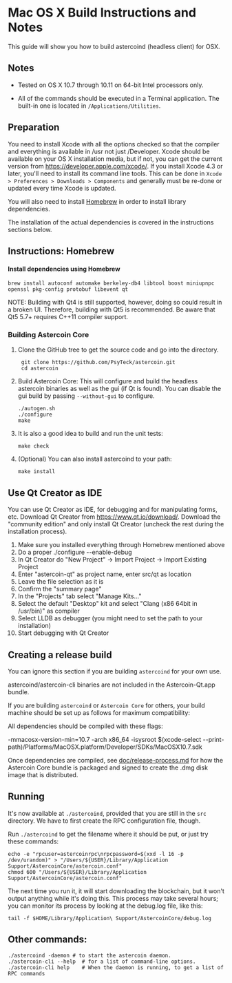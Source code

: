 Mac OS X Build Instructions and Notes
====================================
This guide will show you how to build astercoind (headless client) for OSX.

Notes
-----

* Tested on OS X 10.7 through 10.11 on 64-bit Intel processors only.

* All of the commands should be executed in a Terminal application. The
built-in one is located in `/Applications/Utilities`.

Preparation
-----------

You need to install Xcode with all the options checked so that the compiler
and everything is available in /usr not just /Developer. Xcode should be
available on your OS X installation media, but if not, you can get the
current version from https://developer.apple.com/xcode/. If you install
Xcode 4.3 or later, you'll need to install its command line tools. This can
be done in `Xcode > Preferences > Downloads > Components` and generally must
be re-done or updated every time Xcode is updated.

You will also need to install [Homebrew](http://brew.sh) in order to install library
dependencies.

The installation of the actual dependencies is covered in the instructions
sections below.

Instructions: Homebrew
----------------------

#### Install dependencies using Homebrew

    brew install autoconf automake berkeley-db4 libtool boost miniupnpc openssl pkg-config protobuf libevent qt

NOTE: Building with Qt4 is still supported, however, doing so could result in a broken UI. Therefore, building with Qt5 is recommended. Be aware that Qt5 5.7+ requires C++11 compiler support.

### Building Astercoin Core

1. Clone the GitHub tree to get the source code and go into the directory.

        git clone https://github.com/PsyTeck/astercoin.git
        cd astercoin

2.  Build Astercoin Core:
    This will configure and build the headless astercoin binaries as well as the gui (if Qt is found).
    You can disable the gui build by passing `--without-gui` to configure.

        ./autogen.sh
        ./configure
        make

3.  It is also a good idea to build and run the unit tests:

        make check

4.  (Optional) You can also install astercoind to your path:

        make install

Use Qt Creator as IDE
------------------------
You can use Qt Creator as IDE, for debugging and for manipulating forms, etc.
Download Qt Creator from https://www.qt.io/download/. Download the "community edition" and only install Qt Creator (uncheck the rest during the installation process).

1. Make sure you installed everything through Homebrew mentioned above
2. Do a proper ./configure --enable-debug
3. In Qt Creator do "New Project" -> Import Project -> Import Existing Project
4. Enter "astercoin-qt" as project name, enter src/qt as location
5. Leave the file selection as it is
6. Confirm the "summary page"
7. In the "Projects" tab select "Manage Kits..."
8. Select the default "Desktop" kit and select "Clang (x86 64bit in /usr/bin)" as compiler
9. Select LLDB as debugger (you might need to set the path to your installation)
10. Start debugging with Qt Creator

Creating a release build
------------------------
You can ignore this section if you are building `astercoind` for your own use.

astercoind/astercoin-cli binaries are not included in the Astercoin-Qt.app bundle.

If you are building `astercoind` or `Astercoin Core` for others, your build machine should be set up
as follows for maximum compatibility:

All dependencies should be compiled with these flags:

 -mmacosx-version-min=10.7
 -arch x86_64
 -isysroot $(xcode-select --print-path)/Platforms/MacOSX.platform/Developer/SDKs/MacOSX10.7.sdk

Once dependencies are compiled, see [doc/release-process.md](release-process.md) for how the Astercoin Core
bundle is packaged and signed to create the .dmg disk image that is distributed.

Running
-------

It's now available at `./astercoind`, provided that you are still in the `src`
directory. We have to first create the RPC configuration file, though.

Run `./astercoind` to get the filename where it should be put, or just try these
commands:

    echo -e "rpcuser=astercoinrpc\nrpcpassword=$(xxd -l 16 -p /dev/urandom)" > "/Users/${USER}/Library/Application Support/AstercoinCore/astercoin.conf"
    chmod 600 "/Users/${USER}/Library/Application Support/AstercoinCore/astercoin.conf"

The next time you run it, it will start downloading the blockchain, but it won't
output anything while it's doing this. This process may take several hours;
you can monitor its process by looking at the debug.log file, like this:

    tail -f $HOME/Library/Application\ Support/AstercoinCore/debug.log

Other commands:
-------

    ./astercoind -daemon # to start the astercoin daemon.
    ./astercoin-cli --help  # for a list of command-line options.
    ./astercoin-cli help    # When the daemon is running, to get a list of RPC commands
